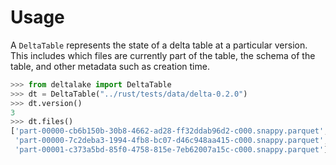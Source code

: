# Usage

A `DeltaTable` represents the state of a
delta table at a particular version. This includes which files are
currently part of the table, the schema of the table, and other metadata
such as creation time.

``` python
>>> from deltalake import DeltaTable
>>> dt = DeltaTable("../rust/tests/data/delta-0.2.0")
>>> dt.version()
3
>>> dt.files()
['part-00000-cb6b150b-30b8-4662-ad28-ff32ddab96d2-c000.snappy.parquet', 
 'part-00000-7c2deba3-1994-4fb8-bc07-d46c948aa415-c000.snappy.parquet', 
 'part-00001-c373a5bd-85f0-4758-815e-7eb62007a15c-c000.snappy.parquet']
```

